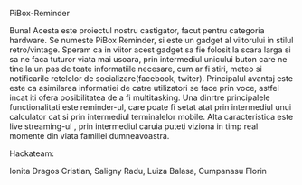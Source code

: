 PiBox-Reminder

Buna! Acesta este proiectul nostru castigator, facut pentru categoria hardware.
Se numeste PiBox Reminder, si este un gadget al viitorului in stilul retro/vintage. 
Speram ca in viitor acest gadget sa fie folosit la scara larga si sa ne faca tuturor viata mai usoara,
prin intermediul unicului buton care ne tine la un pas de toate informatiile necesare,
cum ar fi stiri, meteo si  notificarile retelelor de socializare(facebook, twiter).
Principalul avantaj este este ca  asimilarea informatiei de catre utilizatori se face prin voce,
astfel incat iti ofera posibilitatea de a fi multitasking.
Una dinrtre principalele functionalitati este reminder-ul, care poate fi setat atat prin intermediul unui
calculator cat si prin intermediul terminalelor mobile.
Alta caracteristica este live streaming-ul , prin intermediul caruia puteti viziona in timp real momente
din viata familiei dumneavoastra.



Hackateam:

Ionita Dragos Cristian, 
Saligny Radu, 
Luiza Balasa, 
Cumpanasu Florin

